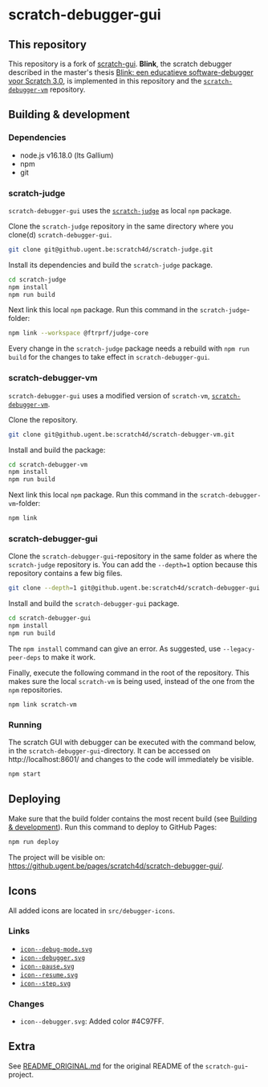 # scratch-debugger-gui

## This repository
This repository is a fork of [scratch-gui](https://github.com/LLK/scratch-gui). **Blink**, the scratch debugger described in the master's thesis [Blink: een educatieve software-debugger voor Scratch 3.0](https://lib.ugent.be/en/catalog/rug01:003059967?i=0&q=blink+scratch+debugger), is implemented in this repository and the [`scratch-debugger-vm`](https://github.ugent.be/scratch4d/scratch-debugger-vm) repository.


## Building & development

### Dependencies
- node.js v16.18.0 (lts Gallium)
- npm
- git

### scratch-judge
`scratch-debugger-gui` uses the [`scratch-judge`](https://github.ugent.be/scratch4d/scratch-judge) as local `npm` package.

Clone the `scratch-judge` repository in the same directory where you clone(d) `scratch-debugger-gui`.
```bash
git clone git@github.ugent.be:scratch4d/scratch-judge.git
```

Install its dependencies and build the `scratch-judge` package.
```bash
cd scratch-judge
npm install
npm run build
```
Next link this local `npm` package. Run this command in the `scratch-judge`-folder:

```bash
npm link --workspace @ftrprf/judge-core
```


Every change in the `scratch-judge` package needs a rebuild with `npm run build` for the changes to take effect in `scratch-debugger-gui`.

### scratch-debugger-vm
`scratch-debugger-gui` uses a modified version of `scratch-vm`, [`scratch-debugger-vm`](https://github.ugent.be/scratch4d/scratch-debugger-vm).

Clone the repository.
```bash
git clone git@github.ugent.be:scratch4d/scratch-debugger-vm.git
```

Install and build the package:
```bash
cd scratch-debugger-vm
npm install
npm run build
```

Next link this local `npm` package. Run this command in the `scratch-debugger-vm`-folder:
```bash
npm link
```

### scratch-debugger-gui
Clone the `scratch-debugger-gui`-repository in the same folder as where the `scratch-judge` repository is.
You can add the `--depth=1` option because this repository contains a few big files.

```bash
git clone --depth=1 git@github.ugent.be:scratch4d/scratch-debugger-gui.git
```

Install and build the `scratch-debugger-gui` package.
```bash
cd scratch-debugger-gui
npm install
npm run build
```
The `npm install` command can give an error. As suggested, use `--legacy-peer-deps` to make it work.

Finally, execute the following command in the root of the repository.
This makes sure the local `scratch-vm` is being used,
instead of the one from the `npm` repositories.
```
npm link scratch-vm
```

### Running
The scratch GUI with debugger can be executed with the command below, in the `scratch-debugger-gui`-directory. It can be accessed on http://localhost:8601/ and changes to the code will immediately be visible.

```bash
npm start
```

## Deploying
Make sure that the build folder contains the most recent build (see [Building & development](#building--development)). Run this command to deploy to GitHub Pages:
```bash
npm run deploy
```

The project will be visible on: https://github.ugent.be/pages/scratch4d/scratch-debugger-gui/.

## Icons
All added icons are located in `src/debugger-icons`.

### Links
- [`icon--debug-mode.svg`](https://www.iconfinder.com/icons/3671718/bug_icon)
- [`icon--debugger.svg`](https://www.iconfinder.com/icons/3671718/bug_icon)
- [`icon--pause.svg`](https://www.svgrepo.com/svg/176023/music-pause-button-pair-of-lines)
- [`icon--resume.svg`](https://www.svgrepo.com/svg/204978/play)
- [`icon--step.svg`](https://www.iconfinder.com/icons/1564530/arrow_next_share_direction_icon)

### Changes
- `icon--debugger.svg`: Added color #4C97FF.

## Extra
See [README_ORIGINAL.md](README_ORIGINAL.md) for the original README of the `scratch-gui`-project.
